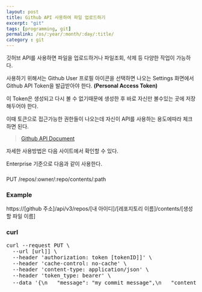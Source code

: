 ```yaml
---
layout: post
title: Github API 사용하여 파일 업로드하기
excerpt: "git"
tags: [programming, git]
permalink: /os/:year/:month/:day/:title/
category : git
---
```


깃허브 API를 사용하면 파일을 업로드하거나 파일조회, 삭제 등 다양한 작업이 가능하다.  

사용하기 위해서는 Github User 프로필 아이콘을 선택하면 나오는 Settings 화면에서 Github API Token을 발급받아야 한다.  **(Personal Access Token)** 

이 Token은 생성되고 다시 볼 수 없기때문에 생성한 후 바로 자신만 볼수있는 곳에 저장해두어야 한다.  

이때 토큰으로 접근가능한 권한들이 나오는데 자신이 API를 사용하는 용도에따라 체크하면 된다.  

> [Github API Document](https://developer.github.com/v3/repos/contents/)

자세한 사용방법은 다음 사이트에서 확인할 수 있다.  

Enterprise 기준으로 다음과 같이 사용한다.  

### 
PUT /repos/:owner/:repo/contents/:path

### Example
https://[github 주소]/api/v3/repos/[내 아이디]/[레포지토리 이름]/contents/[생성할 파일 이름]

### curl
<pre class="prettyprint">
curl --request PUT \
  --url [url]] \
  --header 'authorization: token [tokenID]]' \
  --header 'cache-control: no-cache' \
  --header 'content-type: application/json' \
  --header 'token_type: bearer' \
  --data '{\n	"message": "my commit message",\n	"content": [base64로 인코딩된 스트링 내용],\n	"commiter": {\n		"name": "Ran",\n		"email":[my email]\n	}\n}'
<pre>
